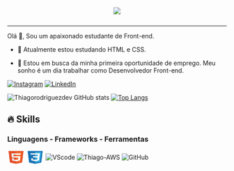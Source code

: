 <!--título-->
<h1 align="center">
<img src="https://readme-typing-svg.herokuapp.com/?font=Righteous&size=35&center=true&vCenter=true&width=500&height=70&duration=4000&lines=Hello+World!+👋;+me+chamo+Thiago!;" />
</h1>

---

<!-- Presentation -->
<p>
  Olá 👋, Sou um apaixonado estudante de Front-end.

  - 🌱 Atualmente estou estudando HTML e CSS.

  - 🔭 Estou em busca da minha primeira oportunidade de emprego. Meu sonho é um dia trabalhar como Desenvolvedor Front-end.
</p>

<!-- Links -->
[![Instagram](https://img.shields.io/badge/Instagram-E4405F?style=for-the-badge&logo=instagram&logoColor=white)](https://www.instagram.com/euthiagorodriguez/)
[![LinkedIn](https://img.shields.io/badge/LinkedIn-0077B5?style=for-the-badge&logo=linkedin&logoColor=white)](https://www.linkedin.com/in/thiago-rodriguez-a0a566217/)

<!-- GithubStats -->
![Thiagorodriguezdev GitHub stats](https://github-readme-stats.vercel.app/api?username=thiagorodriguezdev&show_icons=true&theme=dracula)
[![Top Langs](https://github-readme-stats.vercel.app/api/top-langs/?username=thiagorodriguezdev&layout=compact&langs_count=16&theme=dracula)](https://github.com/euthiagorodriguez/github-readme-stats)

## 🔥 Skills
<!-- Skills: Programming Languages -->
  <div style="flex-basis: 48%;">
    <h3>Linguagens - Frameworks - Ferramentas </h3>
    <img align="center" alt="HTML" height="30" width="40" src="https://raw.githubusercontent.com/devicons/devicon/master/icons/html5/html5-original.svg">
    <img align="center" alt="CSS" height="30" width="40" src="https://raw.githubusercontent.com/devicons/devicon/master/icons/css3/css3-original.svg">
    <!--<img align="center" alt="Js" height="30" width="40" src="https://raw.githubusercontent.com/devicons/devicon/master/icons/javascript/javascript-plain.svg">-->
    <img align="center" alt="VScode" height="30" width="40" src="https://cdn.jsdelivr.net/gh/devicons/devicon/icons/vscode/vscode-original.svg">
    <img align="center" alt="Thiago-AWS" height="30" width="40" src="https://cdn.jsdelivr.net/gh/devicons/devicon/icons/git/git-original.svg">
    <img align="center" alt=GitHub height="30" widtch="40" src="https://cdn.jsdelivr.net/gh/devicons/devicon/icons/github/github-original.svg">
  </div>
  
